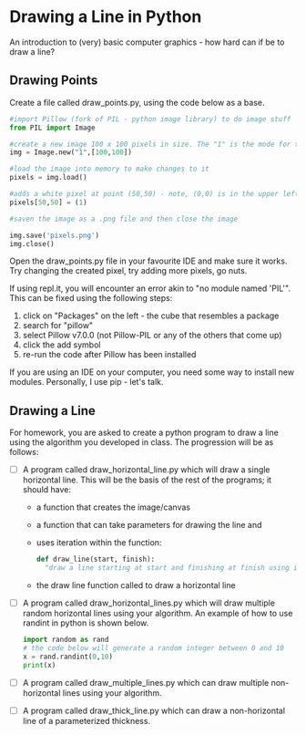# Drawing a Line in Python
An introduction to (very) basic computer graphics - how hard can if be to draw a line?

## Drawing Points
Create a file called draw_points.py, using the code below as a base.
```python
#import Pillow (fork of PIL - python image library) to do image stuff
from PIL import Image

#create a new image 100 x 100 pixels in size. The "1" is the mode for the image, in this case black or white
img = Image.new("1",[100,100])

#load the image into memory to make changes to it
pixels = img.load()

#adds a white pixel at point (50,50) - note, (0,0) is in the upper left hand corner of the image (as it should be)
pixels[50,50] = (1)

#saven the image as a .png file and then close the image

img.save('pixels.png')
img.close()
```
Open the draw_points.py file in your favourite IDE and make sure it works. Try changing the created pixel, try adding more pixels, go nuts.

If using repl.it, you will encounter an error akin to "no module named 'PIL'". This can be fixed using the following steps:
1. click on "Packages" on the left - the cube that resembles a package
2. search for "pillow"
3. select Pillow v7.0.0 (not Pillow-PIL or any of the others that come up)
4. click the add symbol
5. re-run the code after Pillow has been installed

If you are using an IDE on your computer, you need some way to install new modules. Personally, I use pip - let's talk.


## Drawing a Line
For homework, you are asked to create a python program to draw a line using the algorithm you developed in class. The progression will be as follows:
- [ ] A program called draw_horizontal_line.py which will draw a single horizontal line. This will be the basis of the rest of the programs; it should have:
   * a function that creates the image/canvas
   * a function that can take parameters for drawing the line and
   * uses iteration within the function:
  
        ```python
        def draw_line(start, finish):
          "draw a line starting at start and finishing at finish using iteration"
        ```
   * the draw line function called to draw a horizontal line
  
- [ ] A program called draw_horizontal_lines.py which will draw multiple random horizontal lines using your algorithm. An example of how to use randint in python is shown below.

    ```python
    import random as rand
    # the code below will generate a random integer between 0 and 10
    x = rand.randint(0,10)
    print(x)
    ```
- [ ] A program called draw_multiple_lines.py which can draw multiple non-horizontal lines using your algorithm.

- [ ] A program called draw_thick_line.py which can draw a non-horizontal line of a parameterized thickness.
